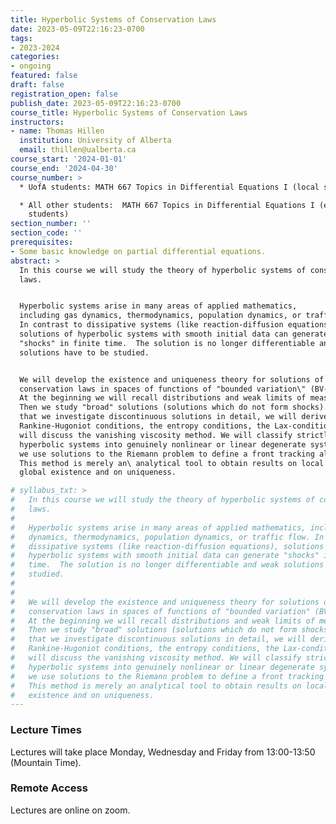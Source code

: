 ```yaml
---
title: Hyperbolic Systems of Conservation Laws
date: 2023-05-09T22:16:23-0700
tags:
- 2023-2024
categories:
- ongoing
featured: false
draft: false
registration_open: false
publish_date: 2023-05-09T22:16:23-0700
course_title: Hyperbolic Systems of Conservation Laws
instructors:
- name: Thomas Hillen
  institution: University of Alberta
  email: thillen@ualberta.ca
course_start: '2024-01-01'
course_end: '2024-04-30'
course_number: >
  * UofA students: MATH 667 Topics in Differential Equations I (local students)

  * All other students:  MATH 667 Topics in Differential Equations I (external
    students)
section_number: ''
section_code: ''
prerequisites:
- Some basic knowledge on partial differential equations.
abstract: >
  In this course we will study the theory of hyperbolic systems of conservation
  laws.


  Hyperbolic systems arise in many areas of applied mathematics,
  including gas dynamics, thermodynamics, population dynamics, or traffic flow.
  In contrast to dissipative systems (like reaction-diffusion equations),
  solutions of hyperbolic systems with smooth initial data can generate
  "shocks" in finite time.  The solution is no longer differentiable and weak
  solutions have to be studied.


  We will develop the existence and uniqueness theory for solutions of
  conservation laws in spaces of functions of "bounded variation\" (BV-spaces).
  At the beginning we will recall distributions and weak limits of measures.
  Then we study "broad" solutions (solutions which do not form shocks). After
  that we investigate discontinuous solutions in detail, we will derive the
  Rankine-Hugoniot conditions, the entropy conditions, the Lax-condition and we
  will discuss the vanishing viscosity method. We will classify strictly
  hyperbolic systems into genuinely nonlinear or linear degenerate systems. Then
  we use solutions to the Riemann problem to define a front tracking algorithm.
  This method is merely an\ analytical tool to obtain results on local and
  global existence and on uniqueness.

# syllabus_txt: >
#   In this course we will study the theory of hyperbolic systems of conservation\
#   laws.
# 
#   Hyperbolic systems arise in many areas of applied mathematics, including gas
#   dynamics, thermodynamics, population dynamics, or traffic flow. In contrast to
#   dissipative systems (like reaction-diffusion equations), solutions of
#   hyperbolic systems with smooth initial data can generate "shocks" in finite
#   time.  The solution is no longer differentiable and weak solutions have to be
#   studied.
# 
#  
#   We will develop the existence and uniqueness theory for solutions of
#   conservation laws in spaces of functions of "bounded variation" (BV-spaces).
#   At the beginning we will recall distributions and weak limits of measures.
#   Then we study "broad" solutions (solutions which do not form shocks). After
#   that we investigate discontinuous solutions in detail, we will derive the
#   Rankine-Hugoniot conditions, the entropy conditions, the Lax-condition and we
#   will discuss the vanishing viscosity method. We will classify strictly
#   hyperbolic systems into genuinely nonlinear or linear degenerate systems. Then
#   we use solutions to the Riemann problem to define a front tracking algorithm.
#   This method is merely an analytical tool to obtain results on local and global
#   existence and on uniqueness.
---
```

### Lecture Times

Lectures will take place Monday, Wednesday and Friday from 13:00-13:50 (Mountain
Time).

### Remote Access

Lectures are online on zoom.
